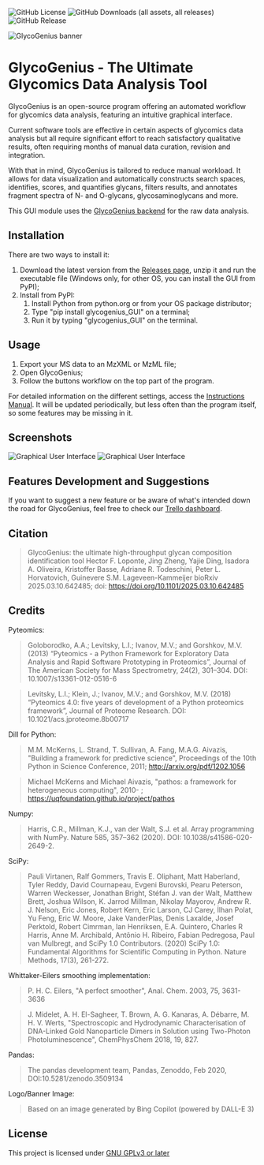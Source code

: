 ![GitHub License](https://img.shields.io/github/license/LoponteHF/GlycoGenius_GUI)
![GitHub Downloads (all assets, all releases)](https://img.shields.io/github/downloads/LoponteHF/GlycoGenius_GUI/total)
![GitHub Release](https://img.shields.io/github/v/release/LoponteHF/GlycoGenius_GUI)

![GlycoGenius banner](./banner.png "GlycoGenius")

# GlycoGenius - The Ultimate Glycomics Data Analysis Tool

GlycoGenius is an open-source program offering an automated workflow for glycomics data analysis, featuring an intuitive graphical interface. 

Current software tools are effective in certain aspects of glycomics data analysis but all require significant effort to reach satisfactory qualitative results, often requiring months of manual data curation, revision and integration.

With that in mind, GlycoGenius is tailored to reduce manual workload. It allows for data visualization and automatically constructs search spaces, identifies, scores, and quantifies glycans, filters results, and annotates fragment spectra of N- and O-glycans, glycosaminoglycans and more.

This GUI module uses the [GlycoGenius backend](https://github.com/LoponteHF/GlycoGenius) for the raw data analysis.

## Installation

There are two ways to install it:
1. Download the latest version from the [Releases page](https://github.com/LoponteHF/GlycoGenius_GUI/releases), unzip it and run the executable file (Windows only, for other OS, you can install the GUI from PyPI);
2. Install from PyPI:
	1. Install Python from python.org or from your OS package distributor;
	2. Type "pip install glycogenius_GUI" on a terminal;
	3. Run it by typing "glycogenius_GUI" on the terminal.
	
## Usage

1. Export your MS data to an MzXML or MzML file;
2. Open GlycoGenius;
3. Follow the buttons workflow on the top part of the program.

For detailed information on the different settings, access the [Instructions Manual](https://github.com/LoponteHF/GlycoGenius_GUI/blob/main/GlycoGenius_Instructions_Manual.pdf). It will be updated periodically, but less often than the program itself, so some features may be missing in it.

## Screenshots
![Graphical User Interface](./screenshot1.jpg "GlycoGenius Main Window")
![Graphical User Interface](./screenshot2.jpg "Alternative Visualization Methods")

## Features Development and Suggestions

If you want to suggest a new feature or be aware of what's intended down the road for GlycoGenius, feel free to check our [Trello dashboard](https://trello.com/b/qJU80MXM/glycogenius-dev-dashboard).

## Citation

> GlycoGenius: the ultimate high-throughput glycan composition identification tool
> Hector F. Loponte, Jing Zheng, Yajie Ding, Isadora A. Oliveira, Kristoffer Basse, Adriane R. Todeschini, Peter L. Horvatovich, Guinevere S.M. Lageveen-Kammeijer
> bioRxiv 2025.03.10.642485; doi: https://doi.org/10.1101/2025.03.10.642485 

## Credits

Pyteomics:

> Goloborodko, A.A.; Levitsky, L.I.; Ivanov, M.V.; and Gorshkov, M.V. (2013) “Pyteomics - a Python Framework for Exploratory Data Analysis and Rapid Software Prototyping in Proteomics”, Journal of The American Society for Mass Spectrometry, 24(2), 301–304. DOI: 10.1007/s13361-012-0516-6

> Levitsky, L.I.; Klein, J.; Ivanov, M.V.; and Gorshkov, M.V. (2018) “Pyteomics 4.0: five years of development of a Python proteomics framework”, Journal of Proteome Research. DOI: 10.1021/acs.jproteome.8b00717

Dill for Python:

> M.M. McKerns, L. Strand, T. Sullivan, A. Fang, M.A.G. Aivazis, "Building a framework for predictive science", Proceedings of the 10th Python in Science Conference, 2011; http://arxiv.org/pdf/1202.1056

> Michael McKerns and Michael Aivazis, "pathos: a framework for heterogeneous computing", 2010- ;	https://uqfoundation.github.io/project/pathos

Numpy:

> Harris, C.R., Millman, K.J., van der Walt, S.J. et al. Array programming with NumPy. Nature 585, 357–362 (2020). DOI: 10.1038/s41586-020-2649-2.

SciPy:

> Pauli Virtanen, Ralf Gommers, Travis E. Oliphant, Matt Haberland, Tyler Reddy, David Cournapeau, Evgeni Burovski, Pearu Peterson, Warren Weckesser, Jonathan Bright, Stéfan J. van der Walt, Matthew Brett, Joshua Wilson, K. Jarrod Millman, Nikolay Mayorov, Andrew R. J. Nelson, Eric Jones, Robert Kern, Eric Larson, CJ Carey, İlhan Polat, Yu Feng, Eric W. Moore, Jake VanderPlas, Denis Laxalde, Josef Perktold, Robert Cimrman, Ian Henriksen, E.A. Quintero, Charles R Harris, Anne M. Archibald, Antônio H. Ribeiro, Fabian Pedregosa, Paul van Mulbregt, and SciPy 1.0 Contributors. (2020) SciPy 1.0: Fundamental Algorithms for Scientific Computing in Python. Nature Methods, 17(3), 261-272.

Whittaker-Eilers smoothing implementation:

> P. H. C. Eilers, "A perfect smoother", Anal. Chem. 2003, 75, 3631-3636

> J. Midelet, A. H. El-Sagheer, T. Brown, A. G. Kanaras, A. Débarre, M. H. V. Werts, "Spectroscopic and Hydrodynamic Characterisation of DNA-Linked Gold Nanoparticle Dimers in Solution using Two-Photon Photoluminescence", ChemPhysChem 2018, 19, 827.

Pandas:

> The pandas development team, Pandas, Zenoddo, Feb 2020, DOI:10.5281/zenodo.3509134

Logo/Banner Image:

> Based on an image generated by Bing Copilot (powered by DALL-E 3)

## License

This project is licensed under [GNU GPLv3 or later](https://spdx.org/licenses/GPL-3.0-or-later.html)